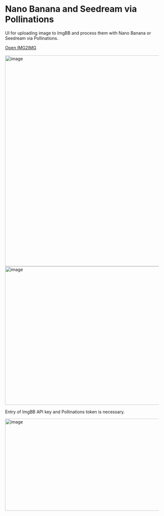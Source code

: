 # Nano Banana and Seedream via Pollinations
UI for uploading image to ImgBB and process them with Nano Banana or Seedream via Pollinations.

<div align="Left">
  <a href="https://tin2tin.github.io/img2img/">Open IMG2IMG</a><br><br>
</div>

<img width="691" height="689" alt="image" src="https://github.com/user-attachments/assets/29fdb7b1-942c-45fc-bcc5-1598a7146953" />

<img width="697" height="453" alt="image" src="https://github.com/user-attachments/assets/171bbd29-8718-40ad-9db5-4e081fd49cd9" />

Entry of ImgBB API key and Pollinations token is necessary.

<img width="674" height="301" alt="image" src="https://github.com/user-attachments/assets/281203b9-a256-4d4d-ba5f-5764cbae7491" />


